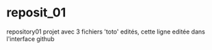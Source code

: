 # reposit_01
repository01
projet avec 3 fichiers 'toto' edités, cette ligne editée  dans l'interface github 
